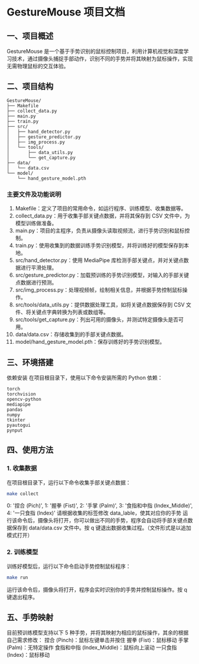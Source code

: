 # GestureMouse 项目文档

## 一、项目概述
GestureMouse 是一个基于手势识别的鼠标控制项目，利用计算机视觉和深度学习技术，通过摄像头捕捉手部动作，识别不同的手势并将其映射为鼠标操作，实现无需物理鼠标的交互体验。
## 二、项目结构
```
GestureMouse/
├── Makefile
├── collect_data.py
├── main.py
├── train.py
├── src/
│   ├── hand_detector.py
│   ├── gesture_predictor.py
│   ├── img_process.py
│   └── tools/
│       ├── data_utils.py
│       └── get_capture.py
├── data/
│   └── data.csv
└── model/
    └── hand_gesture_model.pth
```


### 主要文件及功能说明
1. Makefile：定义了项目的常用命令，如运行程序、训练模型、收集数据等。
2. collect_data.py：用于收集手部关键点数据，并将其保存到 CSV 文件中，为模型训练做准备。
3. main.py：项目的主程序，负责从摄像头读取视频流，进行手势识别和鼠标控制。
4. train.py：使用收集到的数据训练手势识别模型，并将训练好的模型保存到本地。
5. src/hand_detector.py：使用 MediaPipe 库检测手部关键点，并对关键点数据进行平滑处理。
6. src/gesture_predictor.py：加载预训练的手势识别模型，对输入的手部关键点数据进行预测。
7. src/img_process.py：处理视频帧，绘制相关信息，并根据手势控制鼠标操作。
8. src/tools/data_utils.py：提供数据处理工具，如将关键点数据保存到 CSV 文件、将关键点字典转换为列表或数组等。
9. src/tools/get_capture.py：列出可用的摄像头，并测试特定摄像头是否可用。
10. data/data.csv：存储收集到的手部关键点数据。
11. model/hand_gesture_model.pth：保存训练好的手势识别模型。

## 三、环境搭建
依赖安装
在项目根目录下，使用以下命令安装所需的 Python 依赖：
```
torch
torchvision
opencv-python
mediapipe
pandas
numpy
tkinter
pyautogui
pynput
```

## 四、使用方法

### 1. 收集数据
在项目根目录下，运行以下命令收集手部关键点数据：
```bash
make collect
```
0: '捏合 (Pich)', 1: '握拳 (Fist)', 2: '手掌 (Palm)', 3: '食指和中指 (Index_Middle)', 4: '一只食指 (Index)'
请根据收集的标签修改 data_lable，使其对应你的手势
运行该命令后，摄像头将打开，你可以做出不同的手势，程序会自动将手部关键点数据保存到 data/data.csv 文件中。按 q 键退出数据收集过程。（文件形式是以追加模式打开）

### 2. 训练模型
训练好模型后，运行以下命令启动手势控制鼠标程序：
```bash
make run
```
运行该命令后，摄像头将打开，程序会实时识别你的手势并控制鼠标操作。按 q 键退出程序。


## 五、手势映射

目前预训练模型支持以下 5 种手势，并将其映射为相应的鼠标操作，其余的根据自己需求修改：
捏合 (Pinch)：鼠标左键单击并按住
握拳 (Fist)：鼠标移动
手掌 (Palm)：无特定操作
食指和中指 (Index_Middle)：鼠标向上滚动
一只食指 (Index)：鼠标移动
